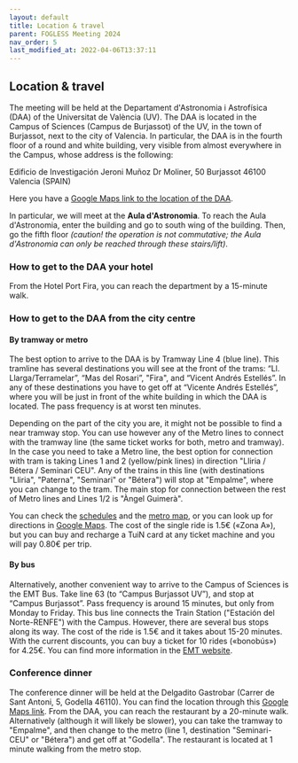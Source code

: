 ```yaml
---
layout: default
title: Location & travel
parent: FOGLESS Meeting 2024
nav_order: 5
last_modified_at: 2022-04-06T13:37:11
---
```


## Location & travel

The meeting will be held at the Departament d'Astronomia i Astrofísica (DAA) of the Universitat de València (UV). The DAA is located in the Campus of Sciences (Campus de Burjassot) of the UV, in the town of Burjassot, next to the city of Valencia. In particular, the DAA is in the fourth floor of a round and white building, very visible from almost everywhere in the Campus, whose address is the following:

Edificio de Investigación Jeroni Muñoz
Dr Moliner, 50 Burjassot 46100
Valencia (SPAIN)

Here you have a [Google Maps link to the location of the DAA](https://maps.app.goo.gl/LDDR9VMe9BjWaCXMA).

In particular, we will meet at the **Aula d'Astronomia**. To reach the Aula d'Astronomia, enter the building and go to south wing of the building. Then, go the fifth floor *(caution! the operation is not commutative; the Aula d'Astronomia can only be reached through these stairs/lift)*.

### How to get to the DAA your hotel

From the Hotel Port Fira, you can reach the department by a 15-minute walk.

### How to get to the DAA from the city centre

#### By tramway or metro

The best option to arrive to the DAA is by Tramway Line 4 (blue line). This tramline has several destinations you will see at the front of the trams: “Ll. Llarga/Terramelar”, “Mas del Rosari”, "Fira", and “Vicent Andrés Estellés”. In any of these destinations you have to get off at “Vicente Andrés Estellés”, where you will be just in front of the white building in which the DAA is located. The pass frequency is at worst ten minutes.

Depending on the part of the city you are, it might not be possible to find a near tramway stop. You can use however any of the Metro lines to connect with the tramway line (the same ticket works for both, metro and tramway). In the case you need to take a Metro line, the best option for connection with tram is taking Lines 1 and 2 (yellow/pink lines) in direction "Lliria / Bétera / Seminari CEU". Any of the trains in this line (with destinations "Lliria", "Paterna", "Seminari" or "Bétera") will stop at "Empalme", where you can change to the tram. The main stop for connection between the rest of Metro lines and Lines 1/2 is "Àngel Guimerà".

You can check the [schedules](https://www.metrovalencia.es/es/consulta-de-horarios-y-planificador/) and the [metro map](https://www.metrovalencia.es/wp-content/uploads/2023/12/Plano-general-Metrovalencia-2023.pdf), or you can look up for directions in [Google Maps](https://www.google.es/maps). The cost of the single ride is 1.5€ («Zona A»), but you can buy and recharge a TuiN card at any ticket machine and you will pay 0.80€ per trip.

#### By bus

Alternatively, another convenient way to arrive to the Campus of Sciences is the EMT Bus. Take line 63 (to “Campus Burjassot UV”), and stop at “Campus Burjassot”. Pass frequency is around 15 minutes, but only from Monday to Friday. This bus line connects the Train Station ("Estación del Norte-RENFE") with the Campus. However, there are several bus stops along its way. The cost of the ride is 1.5€ and it takes about 15-20 minutes. With the current discounts, you can buy a ticket for 10 rides («bonobús») for 4.25€. You can find more information in the [EMT website](https://geoportal.emtvalencia.es/visor?lang=es).

### Conference dinner 

The conference dinner will be held at the Delgadito Gastrobar (Carrer de Sant Antoni, 5, Godella 46110). You can find the location through this [Google Maps link](https://maps.app.goo.gl/wnbwJkMdTZDAZ3Tt8?g_st=iw). From the DAA, you can reach the restaurant by a 20-minute walk. Alternatively (although it will likely be slower), you can take the tramway to "Empalme", and then change to the metro (line 1, destination "Seminari-CEU" or "Bétera") and get off at "Godella". The restaurant is located at 1 minute walking from the metro stop.
